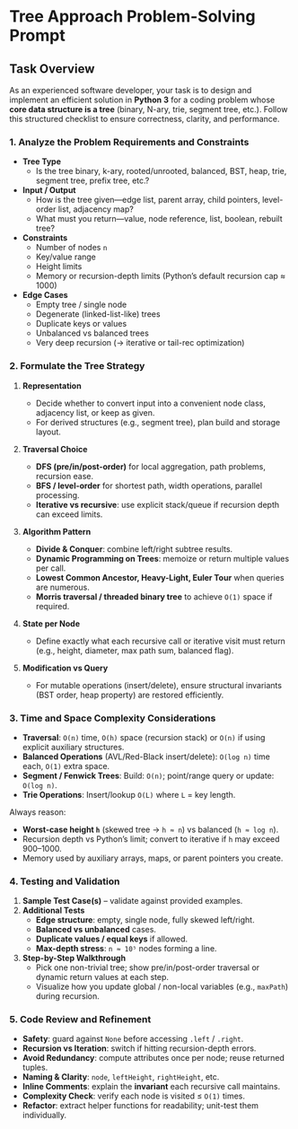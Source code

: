 # Tree Approach Problem-Solving Prompt

## Task Overview  
As an experienced software developer, your task is to design and implement an efficient solution in **Python 3** for a coding problem whose **core data structure is a tree** (binary, N-ary, trie, segment tree, etc.). Follow this structured checklist to ensure correctness, clarity, and performance.

### 1. Analyze the Problem Requirements and Constraints
- **Tree Type**  
  - Is the tree binary, k-ary, rooted/unrooted, balanced, BST, heap, trie, segment tree, prefix tree, etc.?
- **Input / Output**  
  - How is the tree given—edge list, parent array, child pointers, level-order list, adjacency map?  
  - What must you return—value, node reference, list, boolean, rebuilt tree?
- **Constraints**  
  - Number of nodes `n`  
  - Key/value range  
  - Height limits  
  - Memory or recursion-depth limits (Python’s default recursion cap ≈ 1000)
- **Edge Cases**  
  - Empty tree / single node  
  - Degenerate (linked-list-like) trees  
  - Duplicate keys or values  
  - Unbalanced vs balanced trees  
  - Very deep recursion (→ iterative or tail-rec optimization)

### 2. Formulate the Tree Strategy
1. **Representation**  
   - Decide whether to convert input into a convenient node class, adjacency list, or keep as given.  
   - For derived structures (e.g., segment tree), plan build and storage layout.

2. **Traversal Choice**  
   - **DFS (pre/in/post-order)** for local aggregation, path problems, recursion ease.  
   - **BFS / level-order** for shortest path, width operations, parallel processing.  
   - **Iterative vs recursive**: use explicit stack/queue if recursion depth can exceed limits.

3. **Algorithm Pattern**  
   - **Divide & Conquer**: combine left/right subtree results.  
   - **Dynamic Programming on Trees**: memoize or return multiple values per call.  
   - **Lowest Common Ancestor, Heavy-Light, Euler Tour** when queries are numerous.  
   - **Morris traversal / threaded binary tree** to achieve `O(1)` space if required.

4. **State per Node**  
   - Define exactly what each recursive call or iterative visit must return (e.g., height, diameter, max path sum, balanced flag).

5. **Modification vs Query**  
   - For mutable operations (insert/delete), ensure structural invariants (BST order, heap property) are restored efficiently.

### 3. Time and Space Complexity Considerations
- **Traversal**: `O(n)` time, `O(h)` space (recursion stack) or `O(n)` if using explicit auxiliary structures.  
- **Balanced Operations** (AVL/Red-Black insert/delete): `O(log n)` time each, `O(1)` extra space.  
- **Segment / Fenwick Trees**: Build: `O(n)`; point/range query or update: `O(log n)`.  
- **Trie Operations**: Insert/lookup `O(L)` where `L` = key length.

Always reason:  
- **Worst-case height `h`** (skewed tree → `h ≈ n`) vs balanced (`h ≈ log n`).  
- Recursion depth vs Python’s limit; convert to iterative if `h` may exceed 900–1000.  
- Memory used by auxiliary arrays, maps, or parent pointers you create.

### 4. Testing and Validation
1. **Sample Test Case(s)** – validate against provided examples.  
2. **Additional Tests**  
   - **Edge structure**: empty, single node, fully skewed left/right.  
   - **Balanced vs unbalanced** cases.  
   - **Duplicate values / equal keys** if allowed.  
   - **Max-depth stress**: `n ≈ 10⁵` nodes forming a line.  
3. **Step-by-Step Walkthrough**  
   - Pick one non-trivial tree; show pre/in/post-order traversal or dynamic return values at each step.  
   - Visualize how you update global / non-local variables (e.g., `maxPath`) during recursion.

### 5. Code Review and Refinement
- **Safety**: guard against `None` before accessing `.left` / `.right`.  
- **Recursion vs Iteration**: switch if hitting recursion-depth errors.  
- **Avoid Redundancy**: compute attributes once per node; reuse returned tuples.  
- **Naming & Clarity**: `node`, `leftHeight`, `rightHeight`, etc.  
- **Inline Comments**: explain the **invariant** each recursive call maintains.  
- **Complexity Check**: verify each node is visited ≤ `O(1)` times.  
- **Refactor**: extract helper functions for readability; unit-test them individually.
